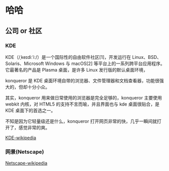 <!--
 * @Author: kian
 * @Date: 2021-12-13 15:09:28
 * @LastEditors: kian
 * @LastEditTime: 2021-12-13 17:37:58
 * @Description:
-->

# 哈哈

## 公司 or 社区

### KDE

KDE（/ˌkeɪdiːˈiː/）是一个国际性的自由软件社区[1]，开发运行在 Linux、BSD、Solaris、Microsoft Windows 与 macOS[2] 等平台上的一系列跨平台应用程序。它最著名的产品是 Plasma 桌面，是许多 Linux 发行版的默认桌面环境，

konqueror 是 KDE 桌面环境自带的浏览器、文件管理器和文档查看器，功能很强大的，但却十分小众。

其实，konqueror 用来做日常使用的浏览器是完全足够的，konqueror 主要使用 webkit 内核，对 HTML5 的支持不言而喻，并且界面也与 kde 桌面很贴合，是 KDE 桌面下的首选之一。

不知是因为它轻量级还是什么，konqueror 打开网页非常的快，几乎一瞬间就打开了，感觉非常的爽。

[KDE-wikipedia](https://zh.wikipedia.org/wiki/KDE)

### 网景(Netscape)

[Netscape-wikipedia](https://zh.wikipedia.org/wiki/%E7%B6%B2%E6%99%AF)
